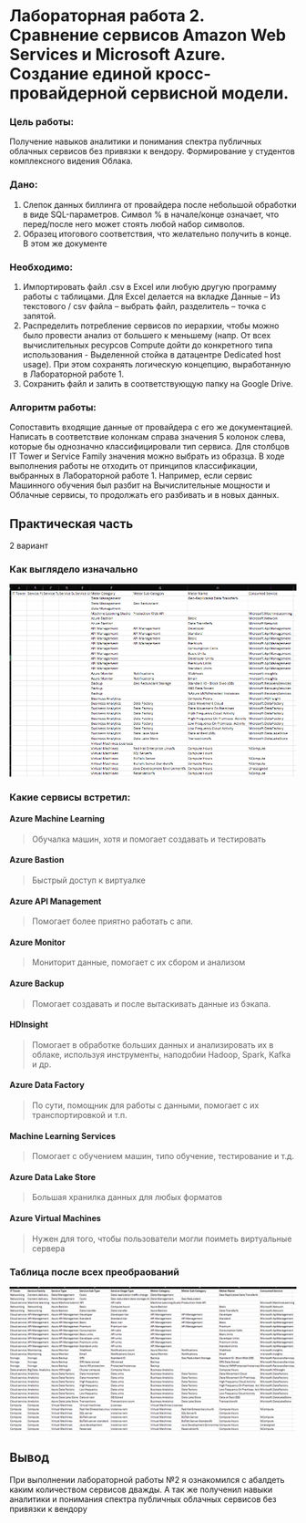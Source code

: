 # Лабораторная работа 2. Сравнение сервисов Amazon Web Services и Microsoft Azure. Создание единой кросс-провайдерной сервисной модели.

### Цель работы: 
Получение навыков аналитики и понимания спектра публичных облачных сервисов без привязки к вендору. Формирование у студентов комплексного видения Облака. 


### Дано: 
1. Слепок данных биллинга от провайдера после небольшой обработки в виде SQL-параметров. Символ % в начале/конце означает, что перед/после него может стоять любой набор символов.
2. Образец итогового соответствия, что желательно получить в конце. В этом же документе  


### Необходимо: 
1. Импортировать файл .csv в Excel или любую другую программу работы с таблицами. Для Excel делается на вкладке Данные – Из текстового / csv файла – выбрать файл, разделитель – точка с запятой.
2. Распределить потребление сервисов по иерархии, чтобы можно было провести анализ от большего к меньшему (напр. От всех вычислительных ресурсов Compute дойти до конкретного типа использования - Выделенной стойка в датацентре Dedicated host usage). При этом сохранять логическую концепцию, выработанную в Лабораторной работе 1.
3. Сохранить файл и залить в соответствующую папку на Google Drive.

### Алгоритм работы: 
Сопоставить входящие данные от провайдера с его же документацией. Написать в соответствие колонкам справа значения 5 колонок слева, которые бы однозначно классифицировали тип сервиса. Для столбцов IT Tower и Service Family значения можно выбрать из образца. В ходе выполнения работы не отходить от принципов классификации, выбранных в Лабораторной работе 1. Например, если сервис Машинного обучения был разбит на Вычислительные мощности и Облачные сервисы, то продолжать его разбивать и в новых данных.


## Практическая часть

2 вариант

### Как выглядело изначально

![](https://github.com/sedm1/DevOps/blob/main/azure/media/f.png)


### Какие сервисы встретил:

#### Azure Machine Learning
> Обучалка машин, хотя и помогает создавать и тестировать

#### Azure Bastion
> Быстрый доступ к виртуалке 

#### Azure API Management
> Помогает более приятно работать с апи. 

#### Azure Monitor 
> Мониторит данные, помогает с их сбором и анализом

#### Azure Backup
> Помогает создавать и после вытаскивать данные из бэкапа.

#### HDInsight 
> Помогает в обработке больших данных и анализировать их в облаке, используя инструменты, наподобии Hadoop, Spark, Kafka и др.

#### Azure Data Factory
> По сути, помощник для работы с данными, помогает с их транспортировкой и т.п.

#### Machine Learning Services 
> Помогает с обучением машин, типо обучение, тестирование и т.д.

#### Azure Data Lake Store
> Большая хранилка данных для любых форматов

#### Azure Virtual Machines
> Нужен для того, чтобы пользователи могли поиметь виртуальные сервера


### Таблица после всех преобраований

![](https://github.com/sedm1/DevOps/blob/main/azure/media/l.png)

## Вывод

При выполнении лабораторной работы №2 я ознакомился с абалдеть каким количеством сервисов дважды. А так же полученил навыки аналитики и понимания спектра публичных облачных сервисов без привязки к вендору
